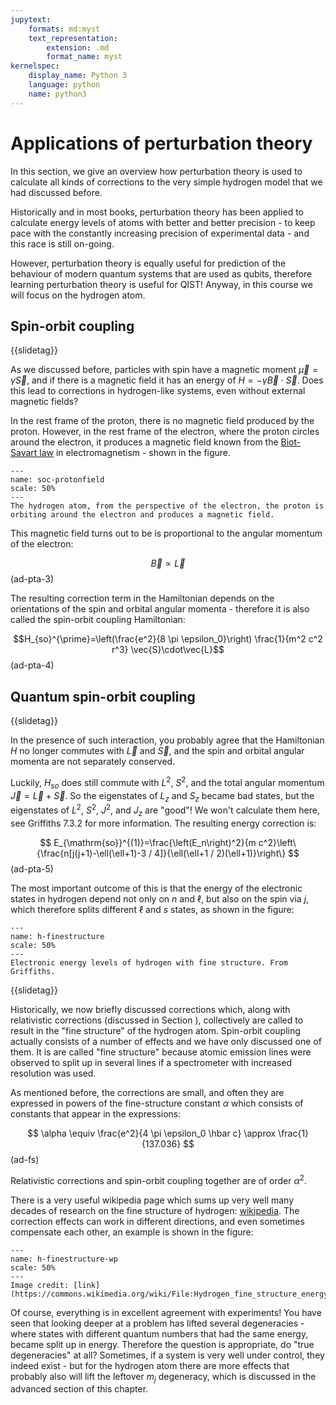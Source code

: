 ```yaml
---
jupytext:
    formats: md:myst
    text_representation:
        extension: .md
        format_name: myst
kernelspec:
    display_name: Python 3
    language: python
    name: python3
---
```


# Applications of perturbation theory

In this section, we give an overview how perturbation theory is used to calculate all kinds of corrections to the very simple hydrogen model that we had discussed before.

Historically and in most books, perturbation theory has been applied to calculate energy levels of atoms with better and better precision - to keep pace with the constantly increasing precision of experimental data - and this race is still on-going.

However, perturbation theory is equally useful for prediction of the behaviour of modern quantum systems that are used as qubits, therefore learning perturbation theory is useful for QIST! Anyway, in this course we will focus on the hydrogen atom.

## Spin-orbit coupling

{{slidetag}}

As we discussed before, particles with spin have a magnetic moment $\vec{\mu}=\gamma\vec{S}$, and if there is a magnetic field it has an energy of $H=-\gamma\vec{B}\cdot\vec{S}$. Does this lead to corrections in hydrogen-like systems, even without external magnetic fields?

In the rest frame of the proton, there is no magnetic field produced by the proton. However, in the rest frame of the electron, where the proton circles around the electron, it produces a magnetic field known from the [Biot-Savart law](https://en.wikipedia.org/wiki/Biot%E2%80%93Savart_law) in electromagnetism - shown in the figure. 

```{figure} figures/perturbation-theory/soc-protonfield.png
---
name: soc-protonfield
scale: 50%
---
The hydrogen atom, from the perspective of the electron, the proton is orbiting around the electron and produces a magnetic field.
```

This magnetic field turns out to be is proportional to the angular momentum of the electron: 

$$\vec{B}\propto\vec{L}$$(ad-pta-3)

The resulting correction term in the Hamiltonian depends on the orientations of the spin and orbital angular momenta - therefore it is also called the spin-orbit coupling Hamiltonian:

$$H_{so}^{\prime}=\left(\frac{e^2}{8 \pi \epsilon_0}\right) \frac{1}{m^2 c^2 r^3} \vec{S}\cdot\vec{L}$$(ad-pta-4)

<!-- TODO not very clear - probably add a slide? -->

## Quantum spin-orbit coupling

{{slidetag}}

In the presence of such interaction, you probably agree that the Hamiltonian $H$ no longer commutes with $\vec{L}$ and $\vec{S}$, and the spin and orbital angular momenta are not separately conserved.

Luckily, $H_{so}$ does still commute with $L^2$, $S^2$, and the total angular momentum $\vec{J}=\vec{L}+\vec{S}$. So the eigenstates of $L_z$ and $S_z$ became bad states, but the eigenstates of $L^2$, $S^2$, $J^2$, and $J_z$ are "good"! We won't calculate them here, see Griffiths 7.3.2 for more information. The resulting energy correction is:

$$
E_{\mathrm{so}}^{(1)}=\frac{\left(E_n\right)^2}{m c^2}\left\{\frac{n[j(j+1)-\ell(\ell+1)-3 / 4]}{\ell(\ell+1 / 2)(\ell+1)}\right\}
$$(ad-pta-5)

The most important outcome of this is that the energy of the electronic states in hydrogen depend not only on $n$ and $\ell$, but also on the spin via $j$, which therefore splits different $\ell$ and $s$ states, as shown in the figure:

```{figure} figures/perturbation-theory/h-finestructure.png
---
name: h-finestructure
scale: 50%
---
Electronic energy levels of hydrogen with fine structure. From Griffiths.
```
<!-- TODO replace also bad-->

{{slidetag}}

Historically, we now briefly discussed corrections which, along with relativistic corrections (discussed in Section [](pt-relativistic-corrs)), collectively are called to result in the "fine structure" of the hydrogen atom. Spin-orbit coupling actually consists of a number of effects and we have only discussed one of them. It is are called "fine structure" because atomic emission lines were observed to split up in several lines if a spectrometer with increased resolution was used.

As mentioned before, the corrections are small, and often they are expressed in powers of the fine-structure constant $\alpha$ which consists of constants that appear in the expressions: 

$$
\alpha \equiv \frac{e^2}{4 \pi \epsilon_0 \hbar c} \approx \frac{1}{137.036}
$$(ad-fs)

Relativistic corrections and spin-orbit coupling together are of order $\alpha^2$.

There is a very useful wikipedia page which sums up very well many decades of research on the fine structure of hydrogen: [wikipedia](https://en.wikipedia.org/wiki/Fine_structure). The correction effects can work in different directions, and even sometimes compensate each other, an example is shown in the figure:

```{figure} figures/perturbation-theory/h-finestructure-wp.png
---
name: h-finestructure-wp
scale: 50%
---
Image credit: [link](https://commons.wikimedia.org/wiki/File:Hydrogen_fine_structure_energy_2.svg)
```

Of course, everything is in excellent agreement with experiments! You have seen that looking deeper at a problem has lifted several degeneracies - where states with different quantum numbers that had the same energy, became split up in energy. Therefore the question is appropriate, do "true degeneracies" at all? Sometimes, if a system is very well under control, they indeed exist - but for the hydrogen atom there are more effects that probably also will lift the leftover $m_j$ degeneracy, which is discussed in the advanced section of this chapter.
